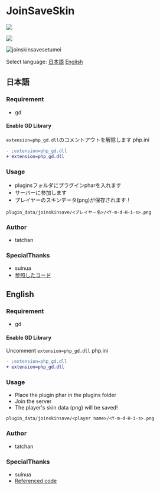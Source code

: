 
# JoinSaveSkin

[![](https://poggit.pmmp.io/shield.state/joinskinsave)](https://poggit.pmmp.io/p/joinskinsave)

[![](https://poggit.pmmp.io/shield.api/joinskinsave)](https://poggit.pmmp.io/p/joinskinsave)

![joinskinsavesetumei](https://user-images.githubusercontent.com/43107628/116814514-508f2500-ab94-11eb-82c3-d6a7d114b016.png)

Select language:
[日本語](#日本語)
[English](#English)

## 日本語

### Requirement
* gd

#### Enable GD Library
`extension=php_gd.dll`のコメントアウトを解除します
php.ini
```diff
- ;extension=php_gd.dll
+ extension=php_gd.dll
```

### Usage
* pluginsフォルダにプラグインpharを入れます
* サーバーに参加します
* プレイヤーのスキンデータ(png)が保存されます！

`plugin_data/joinskinsave/<プレイヤー名>/<Y-m-d-H-i-s>.png`
 
### Author
* tatchan

### SpecialThanks
* suinua
* [参照したコード](https://gist.github.com/suinua/315d8239dce060615e184acf2264bbfe)

## English

### Requirement
* gd

#### Enable GD Library
Uncomment `extension=php_gd.dll`
php.ini
```diff
- ;extension=php_gd.dll
+ extension=php_gd.dll
```

### Usage
* Place the plugin phar in the plugins folder
* Join the server
* The player's skin data (png) will be saved!

`plugin_data/joinskinsave/<player name>/<Y-m-d-H-i-s>.png`
 
### Author
* tatchan

### SpecialThanks
* suinua
* [Referenced code](https://gist.github.com/suinua/315d8239dce060615e184acf2264bbfe)
